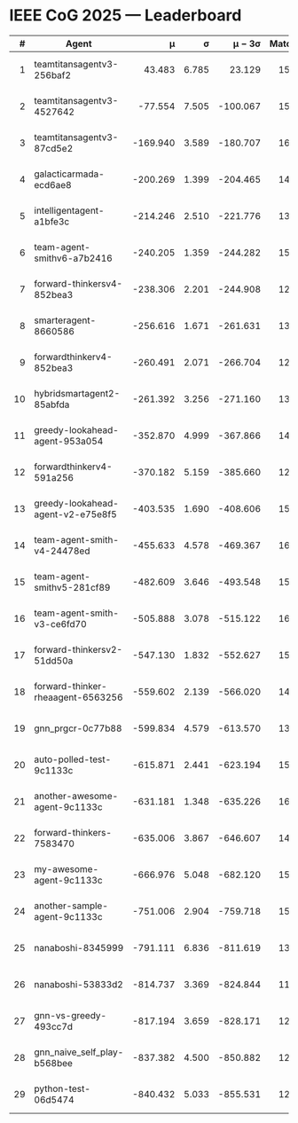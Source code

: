 # IEEE CoG 2025 — Leaderboard

| # | Agent | μ | σ | μ − 3σ | Matches | Updated |
|---:|---|---:|---:|---:|---:|---|
| 1 | teamtitansagentv3-256baf2 | 43.483 | 6.785 | 23.129 | 15896 | 2025-08-23 13:33 |
| 2 | teamtitansagentv3-4527642 | -77.554 | 7.505 | -100.067 | 15250 | 2025-08-23 13:33 |
| 3 | teamtitansagentv3-87cd5e2 | -169.940 | 3.589 | -180.707 | 16646 | 2025-08-23 13:33 |
| 4 | galacticarmada-ecd6ae8 | -200.269 | 1.399 | -204.465 | 14500 | 2025-08-23 13:33 |
| 5 | intelligentagent-a1bfe3c | -214.246 | 2.510 | -221.776 | 13113 | 2025-08-23 13:33 |
| 6 | team-agent-smithv6-a7b2416 | -240.205 | 1.359 | -244.282 | 15440 | 2025-08-23 13:33 |
| 7 | forward-thinkersv4-852bea3 | -238.306 | 2.201 | -244.908 | 12483 | 2025-08-23 13:33 |
| 8 | smarteragent-8660586 | -256.616 | 1.671 | -261.631 | 13365 | 2025-08-23 13:33 |
| 9 | forwardthinkerv4-852bea3 | -260.491 | 2.071 | -266.704 | 12681 | 2025-08-23 13:33 |
| 10 | hybridsmartagent2-85abfda | -261.392 | 3.256 | -271.160 | 13564 | 2025-08-23 13:33 |
| 11 | greedy-lookahead-agent-953a054 | -352.870 | 4.999 | -367.866 | 14810 | 2025-08-23 13:33 |
| 12 | forwardthinkerv4-591a256 | -370.182 | 5.159 | -385.660 | 12862 | 2025-08-23 13:33 |
| 13 | greedy-lookahead-agent-v2-e75e8f5 | -403.535 | 1.690 | -408.606 | 15370 | 2025-08-23 13:33 |
| 14 | team-agent-smith-v4-24478ed | -455.633 | 4.578 | -469.367 | 16022 | 2025-08-23 13:33 |
| 15 | team-agent-smithv5-281cf89 | -482.609 | 3.646 | -493.548 | 15380 | 2025-08-23 13:33 |
| 16 | team-agent-smith-v3-ce6fd70 | -505.888 | 3.078 | -515.122 | 16842 | 2025-08-23 13:33 |
| 17 | forward-thinkersv2-51dd50a | -547.130 | 1.832 | -552.627 | 15220 | 2025-08-23 13:33 |
| 18 | forward-thinker-rheaagent-6563256 | -559.602 | 2.139 | -566.020 | 14840 | 2025-08-23 13:33 |
| 19 | gnn_prgcr-0c77b88 | -599.834 | 4.579 | -613.570 | 13960 | 2025-08-23 13:33 |
| 20 | auto-polled-test-9c1133c | -615.871 | 2.441 | -623.194 | 15680 | 2025-08-23 13:33 |
| 21 | another-awesome-agent-9c1133c | -631.181 | 1.348 | -635.226 | 16460 | 2025-08-23 13:33 |
| 22 | forward-thinkers-7583470 | -635.006 | 3.867 | -646.607 | 14480 | 2025-08-23 13:33 |
| 23 | my-awesome-agent-9c1133c | -666.976 | 5.048 | -682.120 | 15620 | 2025-08-23 13:33 |
| 24 | another-sample-agent-9c1133c | -751.006 | 2.904 | -759.718 | 15520 | 2025-08-23 13:33 |
| 25 | nanaboshi-8345999 | -791.111 | 6.836 | -811.619 | 13130 | 2025-08-23 13:33 |
| 26 | nanaboshi-53833d2 | -814.737 | 3.369 | -824.844 | 11860 | 2025-08-23 13:33 |
| 27 | gnn-vs-greedy-493cc7d | -817.194 | 3.659 | -828.171 | 12680 | 2025-08-23 13:33 |
| 28 | gnn_naive_self_play-b568bee | -837.382 | 4.500 | -850.882 | 12520 | 2025-08-23 13:33 |
| 29 | python-test-06d5474 | -840.432 | 5.033 | -855.531 | 12850 | 2025-08-23 13:33 |
